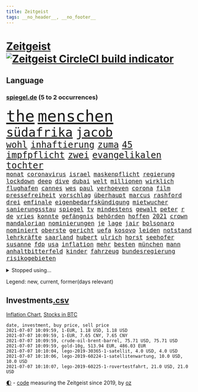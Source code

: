 ```yaml
---
title: Zeitgeist
tags: __no_header__, __no_footer__
---
```


# [Zeitgeist](https://oliz.io/zeitgeist/) [![Zeitgeist CircleCI build indicator](https://circleci.com/gh/ooz/zeitgeist.svg?style=shield)](https://circleci.com/gh/ooz/zeitgeist)

## Language

<h3><a href="https://www.spiegel.de" target="_blank">spiegel.de</a> (5 to 2 occurrences)</h3>
<p style="font-family:monospace">
<span style="font-size:32pt"><a href="news_links.html#the" class="current">the</a></span>
<span style="font-size:32pt"><a href="news_links.html#menschen" class="current">menschen</a></span>
<br>
<span style="font-size:25pt"><a href="news_links.html#südafrika" class="current">südafrika</a></span>
<span style="font-size:25pt"><a href="news_links.html#jacob" class="current">jacob</a></span>
<br>
<span style="font-size:18pt"><a href="news_links.html#wohl" class="current">wohl</a></span>
<span style="font-size:18pt"><a href="news_links.html#inhaftierung" class="current">inhaftierung</a></span>
<span style="font-size:18pt"><a href="news_links.html#zuma" class="new">zuma</a></span>
<span style="font-size:18pt"><a href="news_links.html#45" class="current">45</a></span>
<span style="font-size:18pt"><a href="news_links.html#impfpflicht" class="current">impfpflicht</a></span>
<span style="font-size:18pt"><a href="news_links.html#zwei" class="current">zwei</a></span>
<span style="font-size:18pt"><a href="news_links.html#evangelikalen" class="new">evangelikalen</a></span>
<span style="font-size:18pt"><a href="news_links.html#tochter" class="current">tochter</a></span>
<br>
<span style="font-size:12pt"><a href="news_links.html#monat" class="current">monat</a></span>
<span style="font-size:12pt"><a href="news_links.html#coronavirus" class="current">coronavirus</a></span>
<span style="font-size:12pt"><a href="news_links.html#israel" class="current">israel</a></span>
<span style="font-size:12pt"><a href="news_links.html#maskenpflicht" class="current">maskenpflicht</a></span>
<span style="font-size:12pt"><a href="news_links.html#regierung" class="current">regierung</a></span>
<span style="font-size:12pt"><a href="news_links.html#lockdown" class="current">lockdown</a></span>
<span style="font-size:12pt"><a href="news_links.html#deep" class="current">deep</a></span>
<span style="font-size:12pt"><a href="news_links.html#dive" class="new">dive</a></span>
<span style="font-size:12pt"><a href="news_links.html#dubai" class="current">dubai</a></span>
<span style="font-size:12pt"><a href="news_links.html#welt" class="current">welt</a></span>
<span style="font-size:12pt"><a href="news_links.html#millionen" class="current">millionen</a></span>
<span style="font-size:12pt"><a href="news_links.html#wirklich" class="current">wirklich</a></span>
<span style="font-size:12pt"><a href="news_links.html#flughafen" class="current">flughafen</a></span>
<span style="font-size:12pt"><a href="news_links.html#cannes" class="current">cannes</a></span>
<span style="font-size:12pt"><a href="news_links.html#wes" class="new">wes</a></span>
<span style="font-size:12pt"><a href="news_links.html#paul" class="current">paul</a></span>
<span style="font-size:12pt"><a href="news_links.html#verhoeven" class="new">verhoeven</a></span>
<span style="font-size:12pt"><a href="news_links.html#corona" class="current">corona</a></span>
<span style="font-size:12pt"><a href="news_links.html#film" class="current">film</a></span>
<span style="font-size:12pt"><a href="news_links.html#pressefreiheit" class="current">pressefreiheit</a></span>
<span style="font-size:12pt"><a href="news_links.html#vorschlag" class="current">vorschlag</a></span>
<span style="font-size:12pt"><a href="news_links.html#überhaupt" class="current">überhaupt</a></span>
<span style="font-size:12pt"><a href="news_links.html#marcus" class="new">marcus</a></span>
<span style="font-size:12pt"><a href="news_links.html#rashford" class="new">rashford</a></span>
<span style="font-size:12pt"><a href="news_links.html#drei" class="current">drei</a></span>
<span style="font-size:12pt"><a href="news_links.html#emfinale" class="current">emfinale</a></span>
<span style="font-size:12pt"><a href="news_links.html#eigenbedarfskündigung" class="new">eigenbedarfskündigung</a></span>
<span style="font-size:12pt"><a href="news_links.html#mietwucher" class="new">mietwucher</a></span>
<span style="font-size:12pt"><a href="news_links.html#sanierungsstau" class="new">sanierungsstau</a></span>
<span style="font-size:12pt"><a href="news_links.html#spiegel" class="current">spiegel</a></span>
<span style="font-size:12pt"><a href="news_links.html#tv" class="current">tv</a></span>
<span style="font-size:12pt"><a href="news_links.html#mindestens" class="current">mindestens</a></span>
<span style="font-size:12pt"><a href="news_links.html#gewalt" class="current">gewalt</a></span>
<span style="font-size:12pt"><a href="news_links.html#peter" class="current">peter</a></span>
<span style="font-size:12pt"><a href="news_links.html#r" class="current">r</a></span>
<span style="font-size:12pt"><a href="news_links.html#de" class="current">de</a></span>
<span style="font-size:12pt"><a href="news_links.html#vries" class="new">vries</a></span>
<span style="font-size:12pt"><a href="news_links.html#konnte" class="current">konnte</a></span>
<span style="font-size:12pt"><a href="news_links.html#gefängnis" class="current">gefängnis</a></span>
<span style="font-size:12pt"><a href="news_links.html#behörden" class="current">behörden</a></span>
<span style="font-size:12pt"><a href="news_links.html#hoffen" class="current">hoffen</a></span>
<span style="font-size:12pt"><a href="news_links.html#2021" class="current">2021</a></span>
<span style="font-size:12pt"><a href="news_links.html#crown" class="new">crown</a></span>
<span style="font-size:12pt"><a href="news_links.html#mandalorian" class="new">mandalorian</a></span>
<span style="font-size:12pt"><a href="news_links.html#nominierungen" class="current">nominierungen</a></span>
<span style="font-size:12pt"><a href="news_links.html#je" class="current">je</a></span>
<span style="font-size:12pt"><a href="news_links.html#lage" class="current">lage</a></span>
<span style="font-size:12pt"><a href="news_links.html#jair" class="current">jair</a></span>
<span style="font-size:12pt"><a href="news_links.html#bolsonaro" class="current">bolsonaro</a></span>
<span style="font-size:12pt"><a href="news_links.html#nominiert" class="current">nominiert</a></span>
<span style="font-size:12pt"><a href="news_links.html#oberste" class="current">oberste</a></span>
<span style="font-size:12pt"><a href="news_links.html#gericht" class="current">gericht</a></span>
<span style="font-size:12pt"><a href="news_links.html#uefa" class="current">uefa</a></span>
<span style="font-size:12pt"><a href="news_links.html#kosovo" class="new">kosovo</a></span>
<span style="font-size:12pt"><a href="news_links.html#leiden" class="current">leiden</a></span>
<span style="font-size:12pt"><a href="news_links.html#notstand" class="current">notstand</a></span>
<span style="font-size:12pt"><a href="news_links.html#lehrkräfte" class="current">lehrkräfte</a></span>
<span style="font-size:12pt"><a href="news_links.html#saarland" class="current">saarland</a></span>
<span style="font-size:12pt"><a href="news_links.html#hubert" class="current">hubert</a></span>
<span style="font-size:12pt"><a href="news_links.html#ulrich" class="current">ulrich</a></span>
<span style="font-size:12pt"><a href="news_links.html#horst" class="current">horst</a></span>
<span style="font-size:12pt"><a href="news_links.html#seehofer" class="current">seehofer</a></span>
<span style="font-size:12pt"><a href="news_links.html#susanne" class="current">susanne</a></span>
<span style="font-size:12pt"><a href="news_links.html#fdp" class="current">fdp</a></span>
<span style="font-size:12pt"><a href="news_links.html#usa" class="current">usa</a></span>
<span style="font-size:12pt"><a href="news_links.html#inflation" class="current">inflation</a></span>
<span style="font-size:12pt"><a href="news_links.html#mehr" class="current">mehr</a></span>
<span style="font-size:12pt"><a href="news_links.html#besten" class="current">besten</a></span>
<span style="font-size:12pt"><a href="news_links.html#münchen" class="current">münchen</a></span>
<span style="font-size:12pt"><a href="news_links.html#mann" class="current">mann</a></span>
<span style="font-size:12pt"><a href="news_links.html#anhaltbitterfeld" class="new">anhaltbitterfeld</a></span>
<span style="font-size:12pt"><a href="news_links.html#kinder" class="current">kinder</a></span>
<span style="font-size:12pt"><a href="news_links.html#fahrzeug" class="current">fahrzeug</a></span>
<span style="font-size:12pt"><a href="news_links.html#bundesregierung" class="current">bundesregierung</a></span>
<span style="font-size:12pt"><a href="news_links.html#risikogebieten" class="new">risikogebieten</a></span>
</p>
<details>
<summary>Stopped using...</summary>
<p class="former" style="font-size:12pt">
metropole(265) netzwerken(265) aufgelöst(264) bestimmen(264) historiker(264) oligarchen(264) reiche(264) sam(264) taten(264) to(264) bochum(263) drama(263) erfahren(263) herrscher(263) timo(263) verschaffen(263) bitten(262) gleichberechtigung(262) la(262) nationen(262) reformen(262) vereinten(262) attackieren(261) euratspräsident(261) gegenseitig(261) konkurrenten(261) ludwig(261) millionenhöhe(261) moore(261) übersicht(261) aufsehen(260) bernd(260) beschleunigt(260) chelsea(260) eingebrochen(260) einhaltung(260) einzelnen(260) fbi(260) gefangen(260) gewerkschaft(260) kurzarbeitergeld(260) landtagswahl(260) manches(260) mordes(260) mysteriöse(260) oberbürgermeister(260) suspendiert(260) telekom(260) unabhängigkeit(260) vergangene(260) versuchten(260) vorsitzenden(260) ärztinnen(260) 89(259) argumente(259) ber(259) bistum(259) coronawarnapp(259) dadurch(259) enger(259) ermöglicht(259) filialen(259) fraktionschef(259) gast(259) halbes(259) haseloff(259) kremlkritiker(259) massiver(259) neuem(259) pferd(259) reiner(259) runter(259) theater(259) thunberg(259) trumpregierung(259) verhängte(259) bergkarabach(258) besetzung(258) brinkhaus(258) city(258) coronaneuinfektionen(258) drohte(258) flughäfen(258) freut(258) gelegenheit(258) geschaffen(258) halben(258) handlungen(258) meghan(258) märchen(258) priester(258) ralph(258) ruhm(258) ruth(258) schiedsrichter(258) schön(258) sicht(258) spielraum(258) unabhängige(258) unionsfraktionschef(258) verabschiedet(258) verhältnis(258) verhängen(258) weitet(258) wählt(258) ärzten(258) beachten(257) doku(257) geboten(257) konzernchef(257) mächtige(257) nordsee(257) rechtfertigt(257) ruhestand(257) schweigen(257) verluste(257) versagt(257) videokonferenz(257) viren(257) you(257) zunehmende(257) überzeugt(257) dame(256) flüge(256) gewaltig(256) herzogin(256) inmitten(256) kamera(256) klaren(256) lukaschenkos(256) maß(256) online(256) ordnet(256) prägen(256) recherchen(256) sächsischen(256) tweet(256) unosicherheitsrat(256) unterschiede(256) verbote(256) verstößen(256) zählen(256) arbeiter(255) bars(255) begonnen(255) bisherige(255) brandanschlag(255) bulgarien(255) dschungel(255) experte(255) geständnis(255) größtes(255) leid(255) mitarbeiterinnen(255) post(255) schwangerschaft(255) schwieriger(255) schärfere(255) sports(255) stille(255) streichen(255) teheran(255) woanders(255) zeitweise(255) ausstieg(254) betrugs(254) betrüger(254) breiten(254) charlie(254) four(254) geholt(254) hinrichtungen(254) indes(254) infolge(254) kanzler(254) kauf(254) lebenslange(254) lieben(254) minderheit(254) ohren(254) pocht(254) polizeigewalt(254) promis(254) rechts(254) riskiert(254) smartphone(254) swetlana(254) tirol(254) umsetzung(254) wahlsieg(254) aufruf(253) ausfallen(253) australische(253) engagement(253) entstanden(253) leitung(253) mauer(253) rechten(253) schwieg(253) streitkräfte(253) tichanowskaja(253) umweltministerin(253) weiteres(253) weltwirtschaft(253) woman(253) zensur(253) zugunsten(253) abgang(252) abkommen(252) allzu(252) arbeitsbedingungen(252) eskaliert(252) feiertagen(252) hungerstreik(252) jahrhunderts(252) klimaschützer(252) kulissen(252) markt(252) power(252) rat(252) schröder(252) sichern(252) spektakel(252) spekulationen(252) symbol(252) armenische(251) attila(251) betonte(251) bundesinnenminister(251) diego(251) eingefroren(251) europaparlament(251) guardiola(251) hildmann(251) lakers(251) nancy(251) organisierte(251) pep(251) unten(251) versuchte(251) weltspitze(251) 19jährige(250) ansprache(250) arbeitsminister(250) busse(250) deutlicher(250) fauci(250) gefeuert(250) i(250) massenmord(250) moskaus(250) rotrotgrün(250) sofia(250) tausenden(250) umfragen(250) verfügt(250) 02(249) auslösen(249) beeinflusst(249) heidenreich(249) häufen(249) image(249) mörder(249) profitierte(249) radikale(249) scheidende(249) stoßen(249) täglich(249) veranstaltungen(249) verspätung(249) celle(248) dresdner(248) großbritanniens(248) kontakte(248) lohn(248) mieten(248) oppositionsführer(248) quer(248) saarbrücken(248) siegte(248) verurteilen(248) erkenntnisse(247) größter(247) initiative(247) kilometern(247) regiert(247) sowohl(247) steuererklärung(247) verfolgungsjagd(247) wahren(247) wirtschaftsprüfer(247) wähler(247) 17jährigen(246) dar(246) eurecht(246) format(246) inszeniert(246) kardashian(246) lernt(246) mitternacht(246) notruf(246) philipp(246) plastikmüll(246) prime(246) rechtsaußen(246) spiegelrecherchen(246) spielerinnen(246) befeuern(245) besserung(245) experiment(245) gekauft(245) grundgesetz(245) ice(245) kontrollen(245) schlacht(245) schlechtes(245) berühmte(244) dokumentiert(244) ehepaar(244) erregt(244) freiwillige(244) jennifer(244) miete(244) patzer(244) pflegekräfte(244) rivale(244) apotheken(243) augenhöhe(243) belegen(243) einheitliche(243) offenen(243) schwachen(243) spektakulären(243) testet(243) verbessert(243) vorgeht(243) finanzierung(242) mama(242) mond(242) aufstellen(241) ausgetauscht(241) gefälschte(241) mehrerer(241) amtsgericht(240) erfinder(240) exporte(240) karlheinz(240) mikroplastik(240) prognosen(240) reichsten(240) sachsenanhalts(240) stieß(240) einigt(239) karin(239) marx(239) nachbar(239) signalisiert(239) viersen(239) zivilen(239) 4(238) arztpraxen(238) immerhin(238) kostenlos(238) ran(238) rettungswagen(238) sage(238) signale(238) thüringens(238) tweets(238) eingreifen(237) erschienen(237) kippt(237) prince(237) spanische(237) änderungen(237) architekt(236) hoffnungen(236) inhaftierte(236) nationalen(236) status(236) bundes(235) drahtzieher(235) familienministerin(235) liefen(235) weiblicher(235) zugesetzt(235) einverstanden(234) landet(234) aussehen(233) basis(233) berufsgruppe(233) euaustritt(233) langsamer(233) oxford(233) einigten(232) erfährt(232) erzbischof(232) frauenfußball(232) geheimdienste(232) golden(232) riesig(232) riskant(232) sound(232) umgebung(232) verkehr(232) videochat(232) wünsche(232) akzeptanz(231) austin(231) fahnder(231) vfb(231) vorfeld(231) anfangen(230) aufgaben(230) erstattet(230) griechischen(230) laufenden(230) nebenbei(230) präsenz(230) spaltung(230) stört(230) überschritten(230) angeschlagenen(229) anlegen(229) begrenzt(229) elektrischen(229) freiwillig(229) insolvenz(229) kongo(229) risikogruppen(229) spannend(229) spielplan(229) votum(229) kurswechsel(228) moderiert(228) rot(228) tötungsdelikt(228) frontex(227) gehörte(227) lettland(227) nieder(227) ruanda(227) wachsen(227) herausfinden(226) arbeitslose(225) durchschnittlich(225) insolvenzen(225) kasse(225) zalando(225) impfstoffe(224) infektionsschutz(224) thüringer(224) wirbel(224) wählerinnen(224) 30jähriger(223) brasilianische(223) dr(223) plötzlichen(223) seuche(223) grenzschutzagentur(222) karrierecoachin(222) maschine(222) pleitewelle(222) teilnehmern(222) rutschte(221) atomkraft(220) dfl(220) nachteile(220) shutdowns(220) strafbar(220) afrikas(219) jurist(219) schränkt(219) schwung(219) unterbrochen(219) verglichen(219) verhalf(219) winzige(219) flächen(218) graf(218) intensivstationen(218) runden(218) staatshilfen(218) stärkt(218) stünden(218) vernichtet(218) gewarnt(216) gefecht(215) kriegsverbrechen(215) a7(214) coronaimpfstoffs(214) schulz(214) theorie(214) zonen(214) gerieten(213) knapper(213) segeln(213) biontechimpfstoff(212) dient(212) gelegen(212) massaker(212) spiegelspitzengespräch(212) abgeschlagen(211) bitcoins(211) liberalen(210) ratschläge(210) roethe(210) verschüttet(210) bundesverfassungsgerichts(209) plädieren(209) schieben(209) sprit(209) teuren(209) kurzer(207) strategisch(207) gelogen(206) spiegelredakteurin(206) umgebracht(206) gates(205) gesichter(205) härtere(205) verankert(205) äthiopischen(205) lopez(204) sicherheitsvorkehrungen(204) vorlegen(204) fremden(202) höcke(202) kehrtwende(201) päckchen(201) bestechung(200) gestalt(200) ratlos(200) vergeltung(200) schusswechsel(199) weltmeisterschaft(199) gesetzlichen(198) klarheit(198) kunstwerke(198) asylsuchende(197) transparenz(197) häuslicher(196) rätseln(196) tobias(196) knüpft(194) leistungssport(194) zerlegt(194) bestellen(192) impfzentren(192) mehren(192) rechtes(192) prozessbeginn(191) schutzsuchende(191) theoretisch(191) bundestagsabgeordneten(190) beschaffen(189) bären(189) college(189) klares(189) podest(188) projekten(188) tierheim(188) verdoppeln(188) behindert(187) milliardäre(187) porträt(187) silas(187) betreiben(186) 23jährigen(185) eingetroffen(185) wamangituka(184) scheidung(183) betreten(182) bundesligasaison(182) pérez(182) trikots(182) generelle(181) handgranate(181) pech(181) sabotage(181) australiens(180) gehöre(180) 62(179) explodiert(179) thorsten(178) coronabonus(177) erschöpfung(177) überwiegend(177) ernennung(176) freigelassen(176) pfleger(176) apotheker(175) bronze(175) desaströsen(175) blogger(174) bristol(174) agentur(173) nährt(173) kz(172) mangelnde(171) seniorin(170) spielende(170) berlinale(169) eingesperrt(167) gespritzt(167) impfstoffdosen(167) nhs(167) usamerikanischen(167) uskapitol(167) coronamutante(166) serviert(166) monarchin(165) zufall(165) bereichert(164) stationiert(163) enthält(162) knappen(162) anwenden(161) protagonisten(160) trümmer(159) vornamen(159) existenzängste(158) cent(156) uber(156) unterschrift(156) fotostrecke(155) gewinne(155) schönheitsop(155) beigelegt(154) nordkoreanischen(154) umgebaut(154) beatrix(152) kreuzung(152) fa(151) seidenstraße(151) statistischen(151) wassertemperaturen(150) zwingend(150) hennigwellsow(149) polizeigewerkschaft(148) uskapitols(148) begeht(147) inakzeptabel(147) offenlegen(147) währung(146) eishockeywm(145) lehre(145) haut(144) löscharbeiten(144) briefe(143) fremder(143) speziellen(142) erkämpft(141) volles(141) erleichtert(140) mediatorin(140) anrücken(139) aufschlag(139) fahrgäste(139) klarzukommen(139) sprengkörper(139) präsidentenamt(138) shitstorm(138) bergleute(137) einziger(137) erzürnte(137) fotografierte(137) nathalie(137) ostdeutsche(137) abhängen(136) abreise(136) impfpass(136) karriereende(136) oppositionspolitikers(136) rauchen(136) pokal(135) gewisse(134) ostfriesland(134) sexualität(134) abfälle(133) leitfaden(133) rudert(133) behindern(132) tierschutz(132) afghanistans(131) carolin(131) ewigen(131) radio(131) auschwitz(130) weltraum(130) staatsschutz(129) euskirchen(128) judenhass(128) original(128) aufgebrochen(127) mehrjährigen(127) eventim(126) 242(125) bewerben(125) friedens(125) kinderbonus(125) tabaksteuer(125) tablets(125) walterborjans(125) anfeindungen(124) christie's(124) magische(124) alfons(123) hörmann(123) massenmörder(123) regierungsbildung(123) verpflichtungen(123) ausfuhren(122) myanmars(122) mönche(122) sputnik(122) stutthof(122) stören(122) wörter(122) frachtschiff(121) gegenseitigen(121) autounfall(120) finanzamt(120) demnächst(119) durchgreifen(119) gestürzte(119) salvador(119) töne(119) verlobter(119) abwehrspieler(118) verhandlungsfähig(118) konkreten(117) palmen(117) repressionen(117) rodriguez(117) condor(116) halles(116) josef(116) vierjährigen(116) wiegand(116) jersey(115) elite(113) relevant(113) medaille(112) entschuldigte(111) gaza(111) hochrechnungen(111) techkonzerne(111) kanye(110) bestellte(109) identitären(109) tvstar(109) vulkans(109) dom(108) skulptur(108) mahlzeit(107) nachlässig(107) finanzgericht(106) ruin(106) explosionen(105) fußballerinnen(105) mcdonald's(105) beschreiben(104) darmanin(104) flüchtig(104) gespeichert(104) jet(104) konzerte(104) premierministerin(104) schlangenlinien(104) ständige(103) landtagswahlkampf(102) mexikanischen(102) strebt(102) einstecken(101) lockte(101) marvin(101) strafrechtler(101) usbehörde(101) ablösung(100) erstellt(100) harrys(100) logik(100) mitverantwortung(100) steuerhinterziehung(100) qrcode(98) laborunfall(97) praxen(97) usgeheimdienstbericht(97) zurückfordern(97) buffett(96) happy(96) verleihung(96) wahlkreis(96) warren(96) anziehen(95) bauarbeiter(95) maskengeschäften(95) neumann(95) privatsender(95) wissenschaftlicher(95) geimpften(94) horrende(94) politikern(94) royalen(94) tvinterview(94) elfjährigen(93) spitzenkandidaten(93) à(93) führungstreffer(92) schrott(92) erregte(91) importieren(91) nebeneinkünfte(91) schneefeld(91) atomausstieg(90) datensammlung(90) gendersternchen(90) hausarzt(90) übersetzen(90) user(89) beerben(88) kürzung(88) minneapolis(88) selbstversuch(88) fünfjährige(87) kleinflugzeug(87) vergiftete(87) entschlossen(86) kleinflugzeugs(86) patente(86) stapel(86) terrorisieren(86) campus(85) coronaeffekt(85) flixbus(85) gebeten(85) polizeibeamten(85) prestigeprojekt(85) vizeregierungschef(85) abwägen(84) hautfarbe(84) koalitionsoptionen(84) landeskriminalamts(84) wertet(84) wählerwanderung(84) zigtausende(84) fußballverband(83) großveranstaltungen(83) substanz(83) kurioser(82) lobbycontrol(82) paralympics(82) welpen(82) ausreichen(81) geschützte(81) indischer(81) schenk(81) angebote(80) aufgerissen(80) ausloten(80) millionenschaden(80) missbrauchsskandals(80) raymond(80) reis(80) sexuellem(80) staatssekretär(80) unschuldige(80) unterschiedliche(80) erweiterung(79) guru(79) missachten(79) schutzausrüstung(79) aufgerollt(78) einräumen(78) homberg(78) rauf(78) reisenden(78) testergebnisse(78) unbedacht(78) amazonserie(77) finanzbranche(77) gestärkt(77) shirts(77) stationen(77) gucken(76) bundesbürger(75) fagradalsfjall(75) gespült(75) marketing(75) menstruation(75) periode(75) bulliger(74) böhm(74) han(74) rückenschmerzen(74) angespült(73) rücknahme(73) ungesund(73) fußballeuropameisterschaft(72) revolutionäre(72) u21europameisterschaft(72) haftanstalt(71) infrastrukturplan(71) chirurgen(70) coronaeinbruch(70) nützliche(70) professionellen(70) siegkurs(70) stammspieler(70) tabu(70) thrones(70) ausgesagt(69) einstellung(69) scharfen(69) übrig(69) diktators(68) schwimmstar(68) übersteht(68) pflegereform(67) potenziellen(67) u21em(67) zugunglück(67) 120000(66) alcatraz(65) broadway(65) eingefangen(65) erfülle(65) frauenbundesliga(65) kanten(65) louvre(65) mindestbesteuerung(65) niels(65) ostbeauftragter(65) wanderwitz(65) wüste(65) jahrtausende(64) nordkoreanische(64) trinkempfehlungen(64) wettbewerbsvorteil(64) 350(63) exverfassungsschutzchef(63) geehrt(63) testspiel(63) comedian(62) gauland(62) graue(62) südsee(62) feministischen(61) natogeneralsekretär(61) testlabor(61) erlebnissen(60) kleinzureden(60) knappe(60) zettel(60) ambitionen(59) isländischen(59) milliardenschweren(59) oberstes(59) rangeln(59) überholmanöver(59) 24000(58) android(58) beängstigend(58) erwachsen(58) gibson(58) klimaaktivisten(58) sat1(58) verkünden(58) vorgesetzten(58) echo(57) nötigen(57) christsozialen(56) entschlüsseln(56) heimbewohner(56) kolonialgeschichte(56) konservativer(56) vereinzelt(56) popularität(55) unwürdige(55) außerirdisches(54) bewiesen(54) extremisten(54) niemandem(54) schauspielhaus(54) textnachrichten(54) verwirren(54) öffneten(54) geplanter(53) henderson(53) kapstadt(53) silent(53) ärmeln(53) bereite(52) debbie(52) fahrzeugen(52) klassenraum(52) bekanntheit(51) tvshow(51) videostreams(51) ökopartei(51) dino(50) gewährt(50) positivem(50) superleagueklubs(50) todesfall(50) untauglich(50) 31jährigen(49) aufeinandertreffen(49) befördert(49) entwickelten(49) geschlechtsneutrale(49) sextape(49) embolo(48) erfolgsrezept(48) finales(48) louisa(48) maike(48) menschlichen(48) vwmanager(48) überraschte(48) ablösen(47) getesteten(47) gewinnerin(47) jasmin(47) simone(47) verschollenes(47) zusehends(47) exvwchef(46) gratulieren(46) großfeuer(46) rolls(46) stromerzeugung(46) vita(46) winterkorn(46) burnout(45) diversen(45) professur(45) reinhard(45) stillen(45) winken(45) jacke(44) selbstständigen(44) vorgelesen(44) 2027(43) ermittelte(42) ethikkommission(42) inzidenzzahlen(42) milliardenschaden(42) wahlhelfer(42) aufwind(41) bemerkenswerten(41) bo(41) bundesverdienstkreuz(41) miserabel(41) nobelpreisträger(41) verbannen(41) verfilmung(41) beschlossene(40) jeweils(40) produkt(40) trier(40) unangenehm(40) arbeitern(39) buchstäblich(39) mitbewohnerin(39) schweinfurt(39) verscharrt(39) intensivpfleger(38) nsu(38) verkündete(38) vorständen(38) herzmuskelentzündungen(37) högel(37) postbank(37) svenja(37) arzneimittelhersteller(36) ausgangs(36) autoattacke(36) brexitprozess(36) greg(36) janlennard(36) jüdischen(36) konzerngründer(36) mögliches(36) patentaussetzung(36) schönheit(36) struff(36) wohnheim(36) gebeutelte(35) life(35) niederländerin(35) restart(35) schlägerei(35) sexiest(35) wirtschaftsmacht(35) zweitstärkste(35) 41jährige(34) 800(34) meghans(34) melania(34) teamgeist(34) behielt(33) bildungsminister(33) einkommens(33) euausland(33) muslimische(33) prozentpunkte(33) reguläre(33) steuerfahnder(33) angereist(32) bedrohlich(32) grillgut(32) industriestaaten(32) nachbesserungen(32) set(32) mountbattenwindsor(31) tories(31) tvreportage(31) 14000(30) 235(30) anstoß(30) cochef(30) gewerkschafter(30) triumphieren(30) vertrat(30) genossen(29) hackerangriffs(29) riskieren(29) spruchs(29) sächsische(29) elternteil(28) internetbetrüger(28) militärschläge(28) papa(28) polittalk(28) selbstbewusstsein(28) soziales(28) südseeinsel(28) bailey(27) cut(27) finanznöten(27) kluft(27) story(27) warnschuss(27) abrechnung(26) grauen(26) metropolregion(26) paritätische(26) schmähungen(26) 15gradziel(25) ausnahmefällen(25) despoten(25) deutschkolumne(25) antisemiten(24) handwerker(24) hummels(24) mats(24) medienbüros(24) 3daudio(23) bewertungen(23) erweitern(23) liz(23) medienhochhaus(23) patientenschützer(23) weltbank(23) zentralrat(23) 44jähriger(22) auszuschließen(22) nahostkonflikt(22) unbrauchbar(22) ellenbogen(21) landesliste(21) pop(21) psyche(21) stärkeren(21) 22jährigen(20) bezwingen(20) ferienflieger(20) lehren(20) nutzlose(20) sichtbarkeit(20) zustande(20) überstunden(20) abschneiden(19) ausstellen(19) bloggers(19) cem(19) hochumstritten(19) kurzstreckenflüge(19) leonie(19) synagoge(19) vertrauter(19) balkan(18) erzwungen(18) forderten(18) impfangebot(18) intensivmedizinern(18) kreditkartendaten(18) lago(18) maggiore(18) missfällt(18) oppositioneller(18) seilbahnunglück(18) tank(18) familienministerium(17) jahresende(17) seaeye(17) benzinpreise(16) biontechimpfungen(16) hüskens(16) laborlecktheorie(16) lydia(16) nrwcdu(16) sasha(16) verendeten(16) warnstreik(16) brandbrief(15) emotionen(15) grundsatz(15) langwierigen(15) machenschaften(15) oppositionsführerin(15) preistreiber(15) wasserschaden(15) wiedereröffnen(15) leclerc(14) nyiragongo(14) schmutzig(14) u21nationalmannschaft(14) vergütungen(14) abtrünnige(13) ferraripilot(13) fünfjähriger(13) jacht(13) millionenpublikum(13) minsk(13) bulgarische(12) covpass(12) erzwungenen(12) innengastronomie(12) lafontaine(12) oskar(12) schwiegermutter(12) asylpolitik(11) klaut(11) sexy(11) verbrecher(11) zukünftigen(11)
</p>
</details>
<p>Legend: <span class="new">new</span>, <span class="current">current</span>, <span class="former">former(days relevant)</span></p>

## Investments[.csv](investments.csv)

[Inflation Chart](https://inflationchart.com),
[Stocks in BTC](https://stonksinbtc.xyz/)

```
date, investment, buy price, sell price
2021-07-07 10:09:59, 1-EUR, 1.18 USD, 1.18 USD
2021-07-07 10:09:59, 1-EUR, 7.65 CNY, 7.65 CNY
2021-07-07 10:09:59, crude-oil-brent-barrel, 75.71 USD, 75.71 USD
2021-07-07 10:09:59, gold-10g, 513.94 EUR, 486.03 EUR
2021-07-07 10:10:04, lego-2019-30365-1-satellit, 4.0 USD, 4.0 USD
2021-07-07 10:10:06, lego-2019-60224-1-satellitenwartung, 10.0 USD, 10.0 USD
2021-07-07 10:10:07, lego-2019-60225-1-rovertestfahrt, 21.0 USD, 21.0 USD
```

<footer>
<a href="javascript:toggleTheme()" class="nav">🌓</a>
- <a href="https://github.com/ooz/zeitgeist">code</a> measuring the Zeitgeist since 2019, by <a href="https://oliz.io">oz</a>
</footer>
